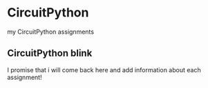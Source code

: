 # CircuitPython
my CircuitPython assignments
## CircuitPython blink

I promise that i will come back here and add information about each assignment!

